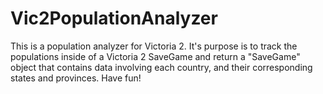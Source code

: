 # Vic2PopulationAnalyzer
This is a population analyzer for Victoria 2. It's purpose is to track the populations inside of a Victoria 2 SaveGame and return a "SaveGame" object that contains data involving each country, and their corresponding states and provinces.
Have fun!
